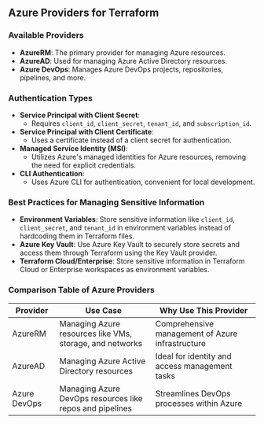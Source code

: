 ## Azure Providers for Terraform

### Available Providers
- **AzureRM**: The primary provider for managing Azure resources.
- **AzureAD**: Used for managing Azure Active Directory resources.
- **Azure DevOps**: Manages Azure DevOps projects, repositories, pipelines, and more.

### Authentication Types
- **Service Principal with Client Secret**:
  - Requires `client_id`, `client_secret`, `tenant_id`, and `subscription_id`.
- **Service Principal with Client Certificate**:
  - Uses a certificate instead of a client secret for authentication.
- **Managed Service Identity (MSI)**:
  - Utilizes Azure's managed identities for Azure resources, removing the need for explicit credentials.
- **CLI Authentication**:
  - Uses Azure CLI for authentication, convenient for local development.

### Best Practices for Managing Sensitive Information
- **Environment Variables**: Store sensitive information like `client_id`, `client_secret`, and `tenant_id` in environment variables instead of hardcoding them in Terraform files.
- **Azure Key Vault**: Use Azure Key Vault to securely store secrets and access them through Terraform using the Key Vault provider.
- **Terraform Cloud/Enterprise**: Store sensitive information in Terraform Cloud or Enterprise workspaces as environment variables.

### Comparison Table of Azure Providers
| Provider  | Use Case                                   | Why Use This Provider                                 |
|-----------|-------------------------------------------|--------------------------------------------|
| AzureRM    | Managing Azure resources like VMs, storage, and networks | Comprehensive management of Azure infrastructure |
| AzureAD    | Managing Azure Active Directory resources      | Ideal for identity and access management tasks |
| Azure DevOps | Managing Azure DevOps resources like repos and pipelines | Streamlines DevOps processes within Azure |
